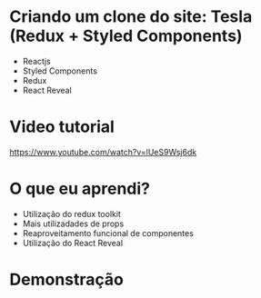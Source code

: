 # Criando um clone do site: Tesla (Redux + Styled Components)

- Reactjs
- Styled Components
- Redux
- React Reveal

# Video tutorial
https://www.youtube.com/watch?v=lUeS9Wsj6dk

# O que eu aprendi? 

- Utilização do redux toolkit
- Mais utilizadades de props 
- Reaproveitamento funcional de componentes
- Utilização do React Reveal

# Demonstração

